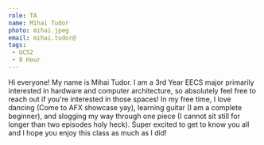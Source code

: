 ```yaml
---
role: TA
name: Mihai Tudor
photo: mihai.jpeg
email: mihai.tudor@
tags:
 - UCS2
 - 8 Hour
---
```

Hi everyone! My name is Mihai Tudor. I am a 3rd Year EECS major primarily interested in hardware and computer architecture, so absolutely feel free to reach out if you're interested in those spaces! In my free time, I love dancing (Come to AFX showcase yay), learning guitar (I am a complete beginner), and slogging my way through one piece (I cannot sit still for longer than two episodes holy heck). Super excited to get to know you all and I hope you enjoy this class as much as I did!